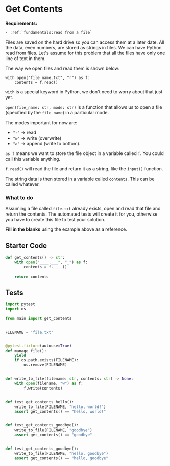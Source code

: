 # Get Contents



**Requirements:**
```eval_rst
- :ref:`fundamentals:read from a file`

```


Files are saved on the hard drive so you can access them at a later date. All the data, even numbers, are stored as strings in files. We can have Python read from files. Let's assume for this problem that all the files have only one line of text in them.

The way we open files and read them is shown below:

```
with open("file_name.txt", "r") as f:
    contents = f.read()
```

`with` is a special keyword in Python, we don't need to worry about that just yet.

`open(file_name: str, mode: str)` is a function that allows us to open a file (specified by the `file_name`) in a particular mode. 

The modes important for now are:

- `"r"` -> read
- `"w"` -> write (overwrite)
- `"a"` -> append (write to bottom).

`as f` means we want to store the file object in a variable called `f`. You could call this variable anything.

`f.read()` will read the file and return it as a string, like the `input()` function.

The string data is then stored in a variable called `contents`. This can be called whatever.

### What to do

Assuming a file called `file.txt` already exists, open and read that file and return the contents.  The automated tests will create it for you, otherwise you have to create this file to test your solution.

**Fill in the blanks** using the example above as a reference.

## Starter Code
```python
def get_contents() -> str:
    with open("____.___", "_") as f:
        contents = f.____()
    
    return contents
```

## Tests
```python
import pytest
import os

from main import get_contents


FILENAME = 'file.txt'


@pytest.fixture(autouse=True)
def manage_file():
    yield
    if os.path.exists(FILENAME):
        os.remove(FILENAME)


def write_to_file(filename: str, contents: str) -> None:
    with open(filename, "w") as f:
        f.write(contents)


def test_get_contents_hello():
    write_to_file(FILENAME, "hello, world!")
    assert get_contents() == "hello, world!"


def test_get_contents_goodbye():
    write_to_file(FILENAME, "goodbye")
    assert get_contents() == "goodbye"


def test_get_contents_goodbye():
    write_to_file(FILENAME, "hello, goodbye")
    assert get_contents() == "hello, goodbye"
```
